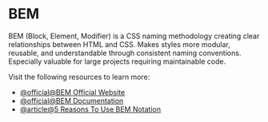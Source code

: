 # BEM

BEM (Block, Element, Modifier) is a CSS naming methodology creating clear relationships between HTML and CSS. Makes styles more modular, reusable, and understandable through consistent naming conventions. Especially valuable for large projects requiring maintainable code.

Visit the following resources to learn more:

- [@official@BEM Official Website](https://en.bem.info)
- [@official@BEM Documentation](https://en.bem.info/methodology/quick-start)
- [@article@5 Reasons To Use BEM Notation](https://www.elpassion.com/blog/5-reasons-to-use-bem-a)
